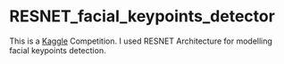# RESNET_facial_keypoints_detector

This is a [Kaggle](https://www.kaggle.com/c/facial-keypoints-detection) Competition. 
I used RESNET Architecture for modelling facial keypoints detection. 
